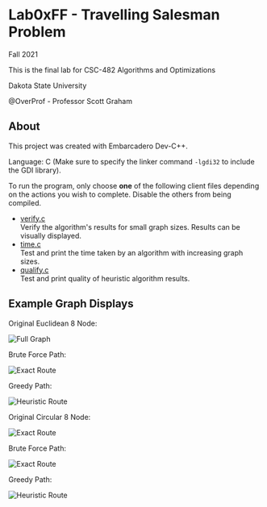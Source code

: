 # Lab0xFF - Travelling Salesman Problem
Fall 2021

This is the final lab for CSC-482 Algorithms and Optimizations

Dakota State University

@OverProf - Professor Scott Graham

## About
This project was created with Embarcadero Dev-C++.

Language: C (Make sure to specify the linker command `-lgdi32` to include the GDI library).

To run the program, only choose **one** of the following client files depending on the actions you wish to complete. Disable the others from being compiled.

- [verify.c](verification_test/verify.c)  
Verify the algorithm's results for small graph sizes. Results can be visually displayed.
- [time.c](time_test/time.c)  
Test and print the time taken by an algorithm with increasing graph sizes.
- [qualify.c](quality_test/qualify.c)  
Test and print quality of heuristic algorithm results.

## Example Graph Displays

Original Euclidean 8 Node:

![Full Graph](image/1.png)

Brute Force Path:

![Exact Route](image/2.png)

Greedy Path:

![Heuristic Route](image/3.png)

Original Circular 8 Node:

![Exact Route](image/4.png)

Brute Force Path:

![Exact Route](image/5.png)

Greedy Path:

![Heuristic Route](image/6.png)
